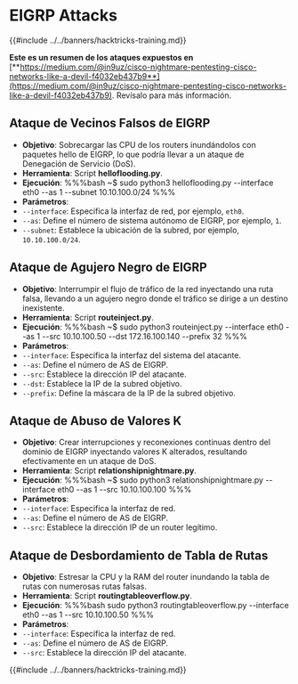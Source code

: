 # EIGRP Attacks

{{#include ../../banners/hacktricks-training.md}}

**Este es un resumen de los ataques expuestos en** [**https://medium.com/@in9uz/cisco-nightmare-pentesting-cisco-networks-like-a-devil-f4032eb437b9**](https://medium.com/@in9uz/cisco-nightmare-pentesting-cisco-networks-like-a-devil-f4032eb437b9). Revísalo para más información.

## **Ataque de Vecinos Falsos de EIGRP**

- **Objetivo**: Sobrecargar las CPU de los routers inundándolos con paquetes hello de EIGRP, lo que podría llevar a un ataque de Denegación de Servicio (DoS).
- **Herramienta**: Script **helloflooding.py**.
- **Ejecución**:
%%%bash
~$ sudo python3 helloflooding.py --interface eth0 --as 1 --subnet 10.10.100.0/24
%%%
- **Parámetros**:
- `--interface`: Especifica la interfaz de red, por ejemplo, `eth0`.
- `--as`: Define el número de sistema autónomo de EIGRP, por ejemplo, `1`.
- `--subnet`: Establece la ubicación de la subred, por ejemplo, `10.10.100.0/24`.

## **Ataque de Agujero Negro de EIGRP**

- **Objetivo**: Interrumpir el flujo de tráfico de la red inyectando una ruta falsa, llevando a un agujero negro donde el tráfico se dirige a un destino inexistente.
- **Herramienta**: Script **routeinject.py**.
- **Ejecución**:
%%%bash
~$ sudo python3 routeinject.py --interface eth0 --as 1 --src 10.10.100.50 --dst 172.16.100.140 --prefix 32
%%%
- **Parámetros**:
- `--interface`: Especifica la interfaz del sistema del atacante.
- `--as`: Define el número de AS de EIGRP.
- `--src`: Establece la dirección IP del atacante.
- `--dst`: Establece la IP de la subred objetivo.
- `--prefix`: Define la máscara de la IP de la subred objetivo.

## **Ataque de Abuso de Valores K**

- **Objetivo**: Crear interrupciones y reconexiones continuas dentro del dominio de EIGRP inyectando valores K alterados, resultando efectivamente en un ataque de DoS.
- **Herramienta**: Script **relationshipnightmare.py**.
- **Ejecución**:
%%%bash
~$ sudo python3 relationshipnightmare.py --interface eth0 --as 1 --src 10.10.100.100
%%%
- **Parámetros**:
- `--interface`: Especifica la interfaz de red.
- `--as`: Define el número de AS de EIGRP.
- `--src`: Establece la dirección IP de un router legítimo.

## **Ataque de Desbordamiento de Tabla de Rutas**

- **Objetivo**: Estresar la CPU y la RAM del router inundando la tabla de rutas con numerosas rutas falsas.
- **Herramienta**: Script **routingtableoverflow.py**.
- **Ejecución**:
%%%bash
sudo python3 routingtableoverflow.py --interface eth0 --as 1 --src 10.10.100.50
%%%
- **Parámetros**:
- `--interface`: Especifica la interfaz de red.
- `--as`: Define el número de AS de EIGRP.
- `--src`: Establece la dirección IP del atacante.

{{#include ../../banners/hacktricks-training.md}}
